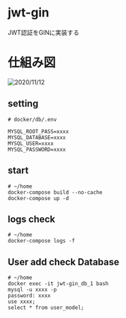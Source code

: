 # jwt-gin
JWT認証をGINに実装する

# 仕組み図
![2020/11/12](https://cdn.discordapp.com/attachments/650998911762169856/776391361829273640/2020-11-12_18.42.59.png)

## setting
```shell script
# docker/db/.env

MYSQL_ROOT_PASS=xxxx
MYSQL_DATABASE=xxxx
MYSQL_USER=xxxx
MYSQL_PASSWORD=xxxx
```

## start
```shell script
# ~/home
docker-compose build --no-cache
docker-compose up -d
```

## logs check
```shell script
# ~/home
docker-compose logs -f
```

## User add check Database
```shell script
# ~/home
docker exec -it jwt-gin_db_1 bash
mysql -u xxxx -p
password: xxxx
use xxxx;
select * from user_model;
```
